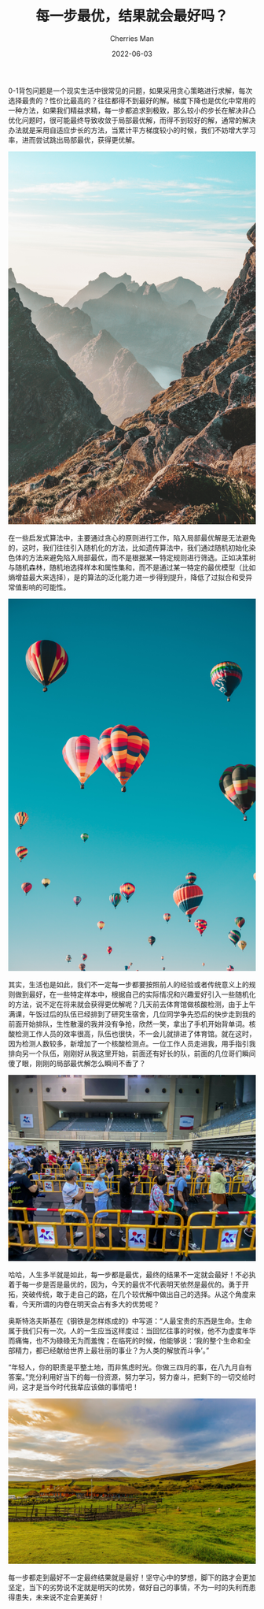 ﻿---
layout: post
read_time: true
show_date: true
title: "每一步最优，结果就会最好吗？"
date: 2022-06-03
img: posts/20220603/head.jpg
tags: [life, thoughts]
category: opinion
author: Cherries Man
---

0-1背包问题是一个现实生活中很常见的问题，如果采用贪心策略进行求解，每次选择最贵的？性价比最高的？往往都得不到最好的解。梯度下降也是优化中常用的一种方法，如果我们精益求精，每一步都追求到极致，那么较小的步长在解决非凸优化问题时，很可能最终导致收敛于局部最优解，而得不到较好的解，通常的解决办法就是采用自适应步长的方法，当累计平方梯度较小的时候，我们不妨增大学习率，进而尝试跳出局部最优，获得更优解。

![](../assets/img/posts/20220603/mountain.jpg)

在一些启发式算法中，主要通过贪心的原则进行工作，陷入局部最优解是无法避免的，这时，我们往往引入随机化的方法，比如遗传算法中，我们通过随机初始化染色体的方法来避免陷入局部最优，而不是根据某一特定规则进行筛选。正如决策树与随机森林，随机地选择样本和属性集和，而不是通过某一特定的最优模型（比如熵增益最大来选择），是的算法的泛化能力进一步得到提升，降低了过拟合和受异常值影响的可能性。

![](../assets/img/posts/20220603/random.jpg)

其实，生活也是如此，我们不一定每一步都要按照前人的经验或者传统意义上的规则做到最好，在一些特定样本中，根据自己的实际情况和兴趣爱好引入一些随机化的方法，说不定在将来就会获得更优解呢？几天前去体育馆做核酸检测，由于上午满课，午饭过后的队伍已经排到了研究生宿舍，几位同学争先恐后的快步走到我的前面开始排队，生性散漫的我并没有争抢，欣然一笑，拿出了手机开始背单词。核酸检测工作人员的效率很高，队伍也很快，不一会儿就排进了体育馆。就在这时，因为检测人数较多，新增加了一个核酸检测点。一位工作人员走进我，用手指引我排向另一个队伍，刚刚好从我这里开始，前面还有好长的队，前面的几位哥们瞬间傻了眼，刚刚的局部最优解怎么瞬间不香了？

![](../assets/img/posts/20220603/queue.jpg)

哈哈，人生多半就是如此，每一步都是最优，最终的结果不一定就会最好！不必执着于每一步是否是最优的，因为，今天的最优不代表明天依然是最优的。勇于开拓，突破传统，敢于走自己的路，在几个较优解中做出自己的选择。从这个角度来看，今天所谓的内卷在明天会占有多大的优势呢？

奥斯特洛夫斯基在《钢铁是怎样炼成的》中写道：“人最宝贵的东西是生命。生命属于我们只有一次。人的一生应当这样度过：当回忆往事的时候，他不为虚度年华而痛悔，也不为碌碌无为而羞愧；在临死的时候，他能够说：‘我的整个生命和全部精力，都已经献给世界上最壮丽的事业？为人类的解放而斗争’。”

“年轻人，你的职责是平整土地，而非焦虑时光。你做三四月的事，在八九月自有答案。”充分利用好当下的每一份资源，努力学习，努力奋斗，把剩下的一切交给时间，这才是当今时代我辈应该做的事情吧！

![](../assets/img/posts/20220603/scene.jpg)

每一步都走到最好不一定最终结果就是最好！坚守心中的梦想，脚下的路才会更加坚定，当下的劣势说不定就是明天的优势，做好自己的事情，不为一时的失利而患得患失，未来说不定会更美好！
